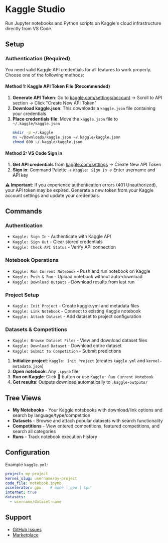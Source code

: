 # Kaggle Studio

Run Jupyter notebooks and Python scripts on Kaggle's cloud infrastructure directly from VS Code.

## Setup

### Authentication (Required)

You need valid Kaggle API credentials for all features to work properly. Choose one of the following methods:

#### Method 1: Kaggle API Token File (Recommended)
1. **Generate API Token**: Go to [kaggle.com/settings/account](https://kaggle.com/settings/account) → Scroll to API section → Click "Create New API Token"
2. **Download kaggle.json**: This downloads a `kaggle.json` file containing your credentials
3. **Place credentials file**: Move the `kaggle.json` file to `~/.kaggle/kaggle.json`
   ```bash
   mkdir -p ~/.kaggle
   mv ~/Downloads/kaggle.json ~/.kaggle/kaggle.json
   chmod 600 ~/.kaggle/kaggle.json
   ```

#### Method 2: VS Code Sign In
1. **Get API credentials** from [kaggle.com/settings](https://kaggle.com/settings) → Create New API Token  
2. **Sign in**: Command Palette → `Kaggle: Sign In` → Enter username and API key

**⚠️ Important**: If you experience authentication errors (401 Unauthorized), your API token may be expired. Generate a new token from your Kaggle account settings and update your credentials.

## Commands

### Authentication
- `Kaggle: Sign In` - Authenticate with Kaggle API
- `Kaggle: Sign Out` - Clear stored credentials  
- `Kaggle: Check API Status` - Verify API connection

### Notebook Operations
- `Kaggle: Run Current Notebook` - Push and run notebook on Kaggle
- `Kaggle: Push & Run` - Upload notebook without auto-download
- `Kaggle: Download Outputs` - Download results from last run

### Project Setup
- `Kaggle: Init Project` - Create kaggle.yml and metadata files
- `Kaggle: Link Notebook` - Connect to existing Kaggle notebook
- `Kaggle: Attach Dataset` - Add dataset to project configuration

### Datasets & Competitions  
- `Kaggle: Browse Dataset Files` - View and download dataset files
- `Kaggle: Download Dataset` - Download entire dataset
- `Kaggle: Submit to Competition` - Submit predictions

1. **Initialize project**: `Kaggle: Init Project` (creates `kaggle.yml` and `kernel-metadata.json`)
2. **Open notebook**: Any `.ipynb` file  
3. **Run on Kaggle**: Click 🚀 button or use `Kaggle: Run Current Notebook`
4. **Get results**: Outputs download automatically to `.kaggle-outputs/`

## Tree Views

- **My Notebooks** - Your Kaggle notebooks with download/link options and search by language/type/competition
- **Datasets** - Browse and attach popular datasets with search functionality
- **Competitions** - View entered competitions, featured competitions, and search all categories
- **Runs** - Track notebook execution history

## Configuration

Example `kaggle.yml`:
```yaml
project: my-project
kernel_slug: username/my-project
code_file: notebook.ipynb
accelerator: gpu    # none | gpu | tpu
internet: true
datasets:
  - username/dataset-name
```

## Support

- [GitHub Issues](https://github.com/data-quanta/vscode-kaggle-extension/issues)
- [Marketplace](https://marketplace.visualstudio.com/items?itemName=DataQuanta.vscode-kaggle-run)
